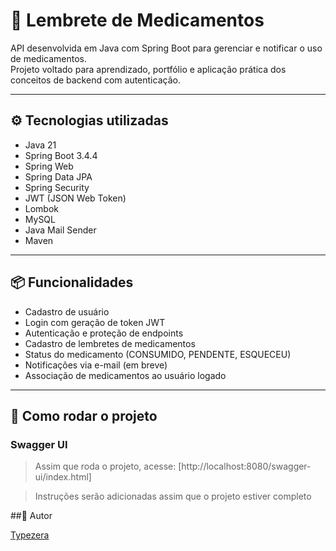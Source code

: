 # 💊 Lembrete de Medicamentos

API desenvolvida em Java com Spring Boot para gerenciar e notificar o uso de medicamentos.  
Projeto voltado para aprendizado, portfólio e aplicação prática dos conceitos de backend com autenticação.

---

## ⚙️ Tecnologias utilizadas

- Java 21
- Spring Boot 3.4.4
- Spring Web
- Spring Data JPA
- Spring Security
- JWT (JSON Web Token)
- Lombok
- MySQL
- Java Mail Sender
- Maven

---

## 📦 Funcionalidades

- Cadastro de usuário
- Login com geração de token JWT
- Autenticação e proteção de endpoints
- Cadastro de lembretes de medicamentos
- Status do medicamento (CONSUMIDO, PENDENTE, ESQUECEU)
- Notificações via e-mail (em breve)
- Associação de medicamentos ao usuário logado

---

## 🚀 Como rodar o projeto

### Swagger UI

> Assim que roda o projeto, acesse:
[http://localhost:8080/swagger-ui/index.html]

> Instruções serão adicionadas assim que o projeto estiver completo


##👤 Autor

[Typezera](https://github.com/Typezera)
